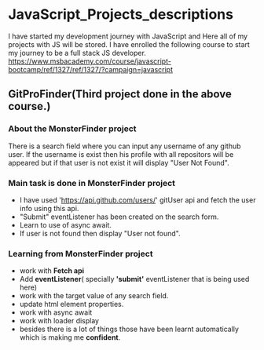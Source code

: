 # JavaScript_Projects_descriptions
I have started my development journey with JavaScript and Here all of my projects with JS will be stored.
I have enrolled the following course to start my journey to be a full stack JS developer.
https://www.msbacademy.com/course/javascript-bootcamp/ref/1327/ref/1327/?campaign=javascript

## GitProFinder(Third project done in the above course.)
### About the MonsterFinder project
  There is a search field where you can input any username of any github user. If the username is exist then his profile with all repositors will be appeared but if that user is not exist it will display "User Not Found".
  
### Main task is done in MonsterFinder project
- I have used 'https://api.github.com/users/' gitUser api and fetch the user info using this api.
- "Submit" eventListener has been created on the search form.
- Learn to use of async await.
- If user is not found then display "User not found".

### Learning from MonsterFinder project
- work with **Fetch api**
- Add **eventListener**( specially **'submit'** eventListener that is being used here)
- work with the target value of any search field.
- update html element properties.
- work with async await
- work with loader display
- besides there is a lot of things those have been learnt automatically which is making me **confident**.
